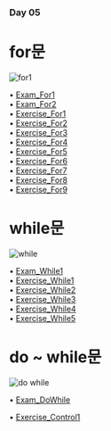 ### Day 05  

# for문  
![for1](https://user-images.githubusercontent.com/68003227/104159927-91233100-5433-11eb-8e2c-dbc65f427093.png)  

• [Exam_For1](https://github.com/icici0093/KH_Study/blob/main/code/Exam_For1.java)  
• [Exam_For2](https://github.com/icici0093/KH_Study/blob/main/code/Exam_For2.java)  
• [Exercise_For1](https://github.com/icici0093/KH_Study/blob/main/code/Exercise_For1.java)  
• [Exercise_For2](https://github.com/icici0093/KH_Study/blob/main/code/Exercise_For2.java)  
• [Exercise_For3](https://github.com/icici0093/KH_Study/blob/main/code/Exercise_For3.java)  
• [Exercise_For4](https://github.com/icici0093/KH_Study/blob/main/code/Exercise_For4.java)  
• [Exercise_For5](https://github.com/icici0093/KH_Study/blob/main/code/Exercise_For5.java)  
• [Exercise_For6](https://github.com/icici0093/KH_Study/blob/main/code/Exercise_For6.java)  
• [Exercise_For7](https://github.com/icici0093/KH_Study/blob/main/code/Exercise_For7.java)  
• [Exercise_For8](https://github.com/icici0093/KH_Study/blob/main/code/Exercise_For8.java)  
• [Exercise_For9](https://github.com/icici0093/KH_Study/blob/main/code/Exercise_For9.java)  

# while문  
![while](https://user-images.githubusercontent.com/68003227/104159944-984a3f00-5433-11eb-95fb-ca5a84301383.png)  

• [Exam_While1](https://github.com/icici0093/KH_Study/blob/main/code/Exam_For1.java)  
• [Exercise_While1](https://github.com/icici0093/KH_Study/blob/main/code/Exercise_While1.java)  
• [Exercise_While2](https://github.com/icici0093/KH_Study/blob/main/code/Exercise_While2.java)  
• [Exercise_While3](https://github.com/icici0093/KH_Study/blob/main/code/Exercise_While3.java)  
• [Exercise_While4](https://github.com/icici0093/KH_Study/blob/main/code/Exercise_While4.java)  
• [Exercise_While5](https://github.com/icici0093/KH_Study/blob/main/code/Exercise_While5.java)  

# do ~ while문  
![do while](https://user-images.githubusercontent.com/68003227/104159950-997b6c00-5433-11eb-9bb9-a20262541a5e.png)  

• [Exam_DoWhile](https://github.com/icici0093/KH_Study/blob/main/code/Exam_DoWhile.java)  

• [Exercise_Control1](https://github.com/icici0093/KH_Study/blob/main/code/Exercise_Control1.java)  

